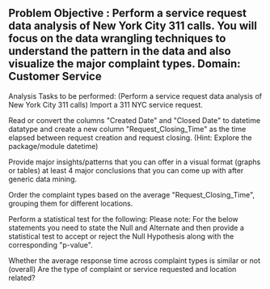 Problem Objective :
Perform a service request data analysis of New York City 311 calls. You will focus on the data wrangling techniques to understand the pattern in the data and also visualize the major complaint types. Domain: Customer Service
------------------------------------------------------------------------------------------------------------------------------------------------------------------------------------
Analysis Tasks to be performed:
(Perform a service request data analysis of New York City 311 calls)
Import a 311 NYC service request.

Read or convert the columns "Created Date" and "Closed Date" to datetime datatype and create a new column "Request_Closing_Time" as the time elapsed between request creation and request closing. (Hint: Explore the package/module datetime)

Provide major insights/patterns that you can offer in a visual format (graphs or tables) at least 4 major conclusions that you can come up with after generic data mining.

Order the complaint types based on the average "Request_Closing_Time", grouping them for different locations.

Perform a statistical test for the following: Please note: For the below statements you need to state the Null and Alternate and then provide a statistical test to accept or reject the Null Hypothesis along with the corresponding "p-value".

Whether the average response time across complaint types is similar or not (overall)
Are the type of complaint or service requested and location related?
